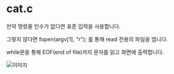 # cat.c

만약 명령줄 인수가 없다면 표준 입력을 사용합니다.

그렇지 않다면 fopen(argv[1], "r"); 를 통해 read 전용의 파일을 엽니다.

while문을 통해 EOF(end of file)까지 문자를 읽고 화면에 출력합니다.

![이미지](https://blogfiles.pstatic.net/MjAyMzA2MDVfMTQy/MDAxNjg1OTczNjQ0NDI4.w0srjSKzYVpOhC0TV2eOFbyyX9hD7p-NQSnjHw-xeWYg.s652GpQ4lO-UkK81sTQiTYYASj7j49RrYSG9z-YRh_og.PNG.saehee0427/image.png)
